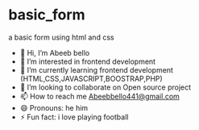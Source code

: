 # basic_form
a basic form using html and css
- 👋 Hi, I’m Abeeb bello
- 👀 I’m interested in  frontend development
- 🌱 I’m currently learning frontend development (HTML,CSS,JAVASCRIPT,BOOSTRAP,PHP) 
- 💞️ I’m looking to collaborate on Open source project
- 📫 How to reach me Abeebbello441@gmail.com
- 😄 Pronouns: he him
- ⚡ Fun fact: i love playing football
